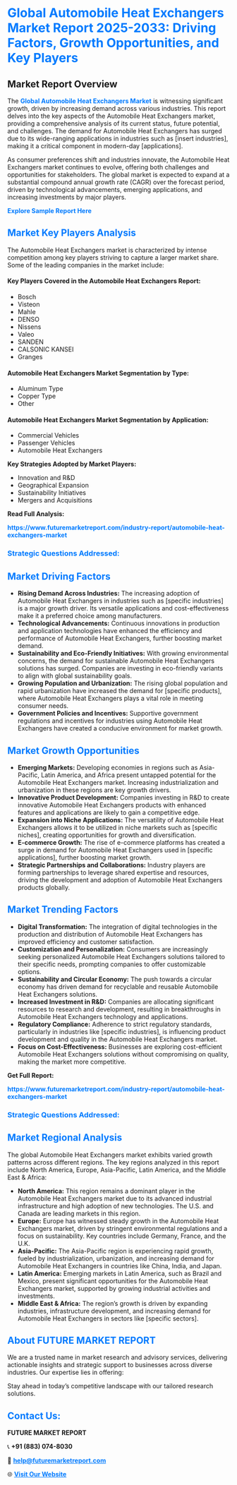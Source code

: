 <h1 style="color: #007BFF;">Global Automobile Heat Exchangers Market Report 2025-2033: Driving Factors, Growth Opportunities, and Key Players</h1>

<section id="overview">
<h2>Market Report Overview</h2>
<p>The <a href="https://www.futuremarketreport.com/industry-report/automobile-heat-exchangers-market" style="color: #007BFF; text-decoration: none;"><strong>Global Automobile Heat Exchangers Market</strong></a> is witnessing significant growth, driven by increasing demand across various industries. This report delves into the key aspects of the Automobile Heat Exchangers market, providing a comprehensive analysis of its current status, future potential, and challenges. The demand for Automobile Heat Exchangers has surged due to its wide-ranging applications in industries such as [insert industries], making it a critical component in modern-day [applications].</p>
<p>As consumer preferences shift and industries innovate, the Automobile Heat Exchangers market continues to evolve, offering both challenges and opportunities for stakeholders. The global market is expected to expand at a substantial compound annual growth rate (CAGR) over the forecast period, driven by technological advancements, emerging applications, and increasing investments by major players.</p>
</section>

<section id="overview">
<p><a href="https://www.futuremarketreport.com/request-sample/reportId=125991" style="color: #007BFF; text-decoration: none;"><strong>Explore Sample Report Here</strong></a></p>
</section>

<section id="key-players">
<h2 style="color: #007BFF;">Market Key Players Analysis</h2>
<p>The Automobile Heat Exchangers market is characterized by intense competition among key players striving to capture a larger market share. Some of the leading companies in the market include:</p>
<h4>Key Players Covered in the Automobile Heat Exchangers Report:</h4>
<ul><li>Bosch</li><li>Visteon</li><li>Mahle</li><li>DENSO</li><li>Nissens</li><li>Valeo</li><li>SANDEN</li><li>CALSONIC KANSEI</li><li>Granges</li></ul>
<h4>Automobile Heat Exchangers Market Segmentation by Type:</h4>
<ul><li>Aluminum Type</li><li>Copper Type</li><li>Other</li></ul>

<h4>Automobile Heat Exchangers Market Segmentation by Application:</h4>
<ul><li>Commercial Vehicles</li><li>Passenger Vehicles</li><li>Automobile Heat Exchangers</li></ul>
<p><strong>Key Strategies Adopted by Market Players:</strong></p>
<ul>
<li>Innovation and R&D</li>
<li>Geographical Expansion</li>
<li>Sustainability Initiatives</li>
<li>Mergers and Acquisitions</li>
</ul>
</section>

<section>
<p><strong>Read Full Analysis: </strong></p><a href="https://www.futuremarketreport.com/industry-report/automobile-heat-exchangers-market" style="color: #007BFF; text-decoration: none;"><strong>https://www.futuremarketreport.com/industry-report/automobile-heat-exchangers-market</strong></a>
<h3 style="color: #007BFF;">Strategic Questions Addressed:</h3>
</section>

<section id="driving-factors">
<h2 style="color: #007BFF;">Market Driving Factors</h2>
<ul>
<li><strong>Rising Demand Across Industries:</strong> The increasing adoption of Automobile Heat Exchangers in industries such as [specific industries] is a major growth driver. Its versatile applications and cost-effectiveness make it a preferred choice among manufacturers.</li>
<li><strong>Technological Advancements:</strong> Continuous innovations in production and application technologies have enhanced the efficiency and performance of Automobile Heat Exchangers, further boosting market demand.</li>
<li><strong>Sustainability and Eco-Friendly Initiatives:</strong> With growing environmental concerns, the demand for sustainable Automobile Heat Exchangers solutions has surged. Companies are investing in eco-friendly variants to align with global sustainability goals.</li>
<li><strong>Growing Population and Urbanization:</strong> The rising global population and rapid urbanization have increased the demand for [specific products], where Automobile Heat Exchangers plays a vital role in meeting consumer needs.</li>
<li><strong>Government Policies and Incentives:</strong> Supportive government regulations and incentives for industries using Automobile Heat Exchangers have created a conducive environment for market growth.</li>
</ul>
</section>

<section id="growth-opportunities">
<h2 style="color: #007BFF;">Market Growth Opportunities</h2>
<ul>
<li><strong>Emerging Markets:</strong> Developing economies in regions such as Asia-Pacific, Latin America, and Africa present untapped potential for the Automobile Heat Exchangers market. Increasing industrialization and urbanization in these regions are key growth drivers.</li>
<li><strong>Innovative Product Development:</strong> Companies investing in R&D to create innovative Automobile Heat Exchangers products with enhanced features and applications are likely to gain a competitive edge.</li>
<li><strong>Expansion into Niche Applications:</strong> The versatility of Automobile Heat Exchangers allows it to be utilized in niche markets such as [specific niches], creating opportunities for growth and diversification.</li>
<li><strong>E-commerce Growth:</strong> The rise of e-commerce platforms has created a surge in demand for Automobile Heat Exchangers used in [specific applications], further boosting market growth.</li>
<li><strong>Strategic Partnerships and Collaborations:</strong> Industry players are forming partnerships to leverage shared expertise and resources, driving the development and adoption of Automobile Heat Exchangers products globally.</li>
</ul>
</section>

<section id="trending-factors">
<h2 style="color: #007BFF;">Market Trending Factors</h2>
<ul>
<li><strong>Digital Transformation:</strong> The integration of digital technologies in the production and distribution of Automobile Heat Exchangers has improved efficiency and customer satisfaction.</li>
<li><strong>Customization and Personalization:</strong> Consumers are increasingly seeking personalized Automobile Heat Exchangers solutions tailored to their specific needs, prompting companies to offer customizable options.</li>
<li><strong>Sustainability and Circular Economy:</strong> The push towards a circular economy has driven demand for recyclable and reusable Automobile Heat Exchangers solutions.</li>
<li><strong>Increased Investment in R&D:</strong> Companies are allocating significant resources to research and development, resulting in breakthroughs in Automobile Heat Exchangers technology and applications.</li>
<li><strong>Regulatory Compliance:</strong> Adherence to strict regulatory standards, particularly in industries like [specific industries], is influencing product development and quality in the Automobile Heat Exchangers market.</li>
<li><strong>Focus on Cost-Effectiveness:</strong> Businesses are exploring cost-efficient Automobile Heat Exchangers solutions without compromising on quality, making the market more competitive.</li>
</ul>
</section>

<section>
<p><strong>Get Full Report: </strong></p><a href="https://www.futuremarketreport.com/industry-report/automobile-heat-exchangers-market" style="color: #007BFF; text-decoration: none;"><strong>https://www.futuremarketreport.com/industry-report/automobile-heat-exchangers-market</strong></a>
<h3 style="color: #007BFF;">Strategic Questions Addressed:</h3>
</section>


<section id="regional-analysis">
<h2 style="color: #007BFF;">Market Regional Analysis</h2>
<p>The global Automobile Heat Exchangers market exhibits varied growth patterns across different regions. The key regions analyzed in this report include North America, Europe, Asia-Pacific, Latin America, and the Middle East & Africa:</p>
<ul>
<li><strong>North America:</strong> This region remains a dominant player in the Automobile Heat Exchangers market due to its advanced industrial infrastructure and high adoption of new technologies. The U.S. and Canada are leading markets in this region.</li>
<li><strong>Europe:</strong> Europe has witnessed steady growth in the Automobile Heat Exchangers market, driven by stringent environmental regulations and a focus on sustainability. Key countries include Germany, France, and the U.K.</li>
<li><strong>Asia-Pacific:</strong> The Asia-Pacific region is experiencing rapid growth, fueled by industrialization, urbanization, and increasing demand for Automobile Heat Exchangers in countries like China, India, and Japan.</li>
<li><strong>Latin America:</strong> Emerging markets in Latin America, such as Brazil and Mexico, present significant opportunities for the Automobile Heat Exchangers market, supported by growing industrial activities and investments.</li>
<li><strong>Middle East & Africa:</strong> The region’s growth is driven by expanding industries, infrastructure development, and increasing demand for Automobile Heat Exchangers in sectors like [specific sectors].</li>
</ul>
</section>

<footer>
<h2 style="color: #007BFF;">About FUTURE MARKET REPORT</h2>
<p>We are a trusted name in market research and advisory services, delivering actionable insights and strategic support to businesses across diverse industries. Our expertise lies in offering:</p>

<p>Stay ahead in today’s competitive landscape with our tailored research solutions.</p>

<h2 style="color: #007BFF;">Contact Us:</h2>
<p><strong>FUTURE MARKET REPORT</strong></p>
<p>📞 <strong>+91 (883) 074-8030</strong></p>
<p>📧 <strong><a href="mailto:help@futuremarketreport.com" style="color: #007BFF;">help@futuremarketreport.com</a></strong></p>
<p>🌐 <strong><a href="https://www.futuremarketreport.com/" style="color: #007BFF;">Visit Our Website</a></strong></p>
</footer>